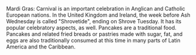 Mardi Gras: Carnival is an important celebration in Anglican and Catholic European nations. In the United Kingdom and Ireland, the week before Ash Wednesday is called "Shrovetide", ending on Shrove Tuesday. It has its popular celebratory aspects, as well. Pancakes are a traditional food. Pancakes and related fried breads or pastries made with sugar, fat, and eggs are also traditionally consumed at this time in many parts of Latin America and the Caribbean.
